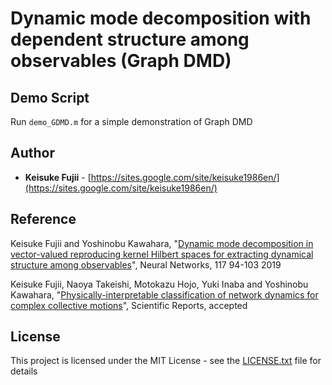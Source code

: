 # Dynamic mode decomposition with dependent structure among observables (Graph DMD)


## Demo Script

 
Run `demo_GDMD.m` for a simple demonstration of Graph DMD


## Author

*  **Keisuke Fujii** - [https://sites.google.com/site/keisuke1986en/](https://sites.google.com/site/keisuke1986en/)


## Reference 
Keisuke Fujii and Yoshinobu Kawahara, 
"[Dynamic mode decomposition in vector-valued reproducing kernel Hilbert spaces for extracting dynamical structure among observables](https://arxiv.org/abs/1808.10551)", 
Neural Networks, 117 94-103 2019

Keisuke Fujii, Naoya Takeishi, Motokazu Hojo, Yuki Inaba and Yoshinobu Kawahara, 
"[Physically-interpretable classification of network dynamics for complex collective motions](https://arxiv.org/abs/1905.04859)",
Scientific Reports, accepted

## License

This project is licensed under the MIT License - see the [LICENSE.txt](LICENSE.txt) file for details
